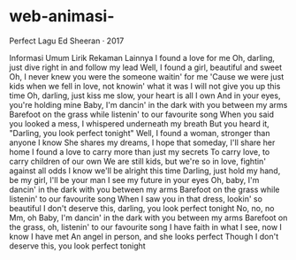 # web-animasi-
Perfect
Lagu Ed Sheeran ‧ 2017

Informasi Umum
Lirik
Rekaman Lainnya
I found a love for me
Oh, darling, just dive right in and follow my lead
Well, I found a girl, beautiful and sweet
Oh, I never knew you were the someone waitin' for me
'Cause we were just kids when we fell in love, not knowin' what it was
I will not give you up this time
Oh, darling, just kiss me slow, your heart is all I own
And in your eyes, you're holding mine
Baby, I'm dancin' in the dark with you between my arms
Barefoot on the grass while listenin' to our favourite song
When you said you looked a mess, I whispered underneath my breath
But you heard it, "Darling, you look perfect tonight"
Well, I found a woman, stronger than anyone I know
She shares my dreams, I hope that someday, I'll share her home
I found a love to carry more than just my secrets
To carry love, to carry children of our own
We are still kids, but we're so in love, fightin' against all odds
I know we'll be alright this time
Darling, just hold my hand, be my girl, I'll be your man
I see my future in your eyes
Oh, baby, I'm dancin' in the dark with you between my arms
Barefoot on the grass while listenin' to our favourite song
When I saw you in that dress, lookin' so beautiful
I don't deserve this, darling, you look perfect tonight
No, no, no
Mm, oh
Baby, I'm dancin' in the dark with you between my arms
Barefoot on the grass, oh, listenin' to our favourite song
I have faith in what I see, now I know I have met
An angel in person, and she looks perfect
Though I don't deserve this, you look perfect tonight

